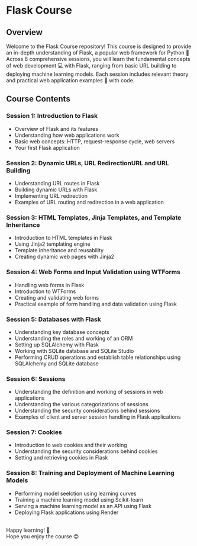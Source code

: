 # Flask Course

## Overview

Welcome to the Flask Course repository! This course is designed to provide an in-depth understanding of Flask, a popular web framework for Python 🐍 Across 8 comprehensive sessions, you will learn the fundamental concepts of web development 💻 with Flask, ranging from basic URL building to deploying machine learning models. Each session includes relevant theory and practical web application examples 🚀 with code.

## Course Contents

### Session 1: Introduction to Flask
- Overview of Flask and its features
- Understanding how web applications work
- Basic web concepts: HTTP, request-response cycle, web servers
- Your first Flask application

### Session 2: Dynamic URLs, URL RedirectionURL and URL Building
- Understanding URL routes in Flask
- Building dynamic URLs with Flask
- Implementing URL redirection
- Examples of URL routing and redirection in a web application

### Session 3: HTML Templates, Jinja Templates, and Template Inheritance
- Introduction to HTML templates in Flask
- Using Jinja2 templating engine
- Template inheritance and reusability
- Creating dynamic web pages with Jinja2

### Session 4: Web Forms and Input Validation using WTForms
- Handling web forms in Flask
- Introduction to WTForms
- Creating and validating web forms
- Practical example of form handling and data validation using Flask

### Session 5: Databases with Flask
- Understanding key database concepts
- Understanding the roles and working of an ORM
- Setting up SQLAlchemy with Flask
- Working with SQLite database and SQLite Studio
- Performing CRUD operations and establish table relationships using SQLAlchemy and SQLite database

### Session 6: Sessions
- Understanding the definition and working of sessions in web applications
- Understanding the various categorizations of sessions
- Understanding the security considerations behind sessions
- Examples of client and server session handling in Flask applications

### Session 7: Cookies
- Introduction to web cookies and their working
- Understanding the security considerations behind cookies
- Setting and retrieving cookies in Flask

### Session 8: Training and Deployment of Machine Learning Models
- Performing model seelction using learning curves
- Training a machine learning model using Scikit-learn
- Serving a machine learning model as an API using Flask
- Deploying Flask applications using Render

<br>
Happy learning! 🌟 <br>
Hope you enjoy the course 😊
